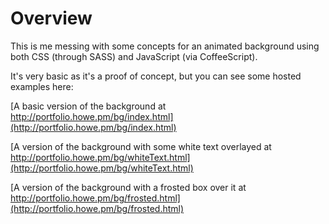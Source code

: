 # Overview

This is me messing with some concepts for an animated background using both CSS (through SASS) and JavaScript (via CoffeeScript).



It's very basic as it's a proof of concept, but you can see some hosted examples here:



[A basic version of the background at http://portfolio.howe.pm/bg/index.html](http://portfolio.howe.pm/bg/index.html)

[A version of the background with some white text overlayed at http://portfolio.howe.pm/bg/whiteText.html](http://portfolio.howe.pm/bg/whiteText.html)

[A version of the background with a frosted box over it at http://portfolio.howe.pm/bg/frosted.html](http://portfolio.howe.pm/bg/frosted.html)